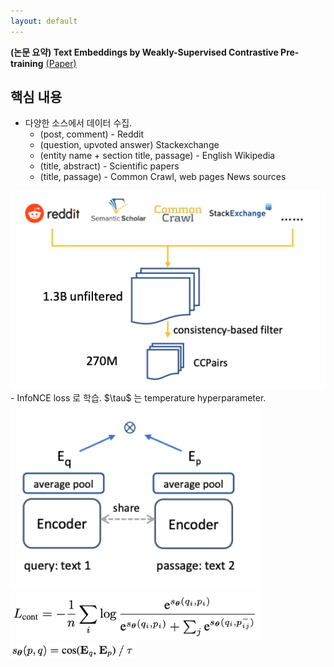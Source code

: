 ```yaml
---
layout: default
---
```


**(논문 요약) Text Embeddings by Weakly-Supervised Contrastive Pre-training** [(Paper)](https://arxiv.org/pdf/2212.03533.pdf)


## 핵심 내용
- 다양한 소스에서 데이터 수집.
   - (post, comment) - Reddit
   - (question, upvoted answer) Stackexchange
   - (entity name + section title, passage) - English Wikipedia
   - (title, abstract) - Scientific papers
   - (title, passage) - Common Crawl, web pages News sources
<img src="./data/papers/e5/data.png" width="550" />
- InfoNCE loss 로 학습. $\tau$ 는 temperature hyperparameter.
<img src="./data/papers/e5/loss_overview.png" width="400" />
<img src="./data/papers/e5/loss.png" width="400" />  
<img src="./data/papers/e5/loss2.png" width="200" />
